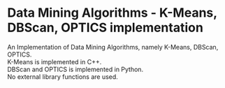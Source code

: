 # Data Mining Algorithms - K-Means, DBScan, OPTICS implementation

An Implementation of Data Mining Algorithms, namely K-Means, DBScan, OPTICS.      
K-Means is implemented in C++.     
DBScan and OPTICS is implemented in Python.    
No external library functions are used.

